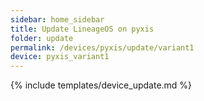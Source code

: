 ```yaml
---
sidebar: home_sidebar
title: Update LineageOS on pyxis
folder: update
permalink: /devices/pyxis/update/variant1
device: pyxis_variant1
---
```

{% include templates/device_update.md %}
